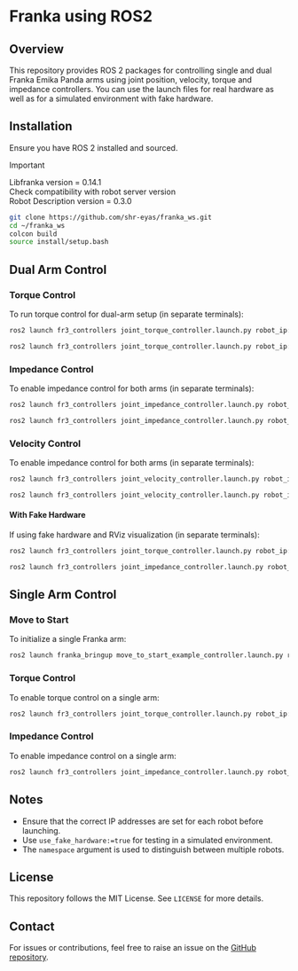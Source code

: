 # Franka using ROS2

## Overview
This repository provides ROS 2 packages for controlling single and dual Franka Emika Panda arms using joint position, velocity, torque and impedance controllers. You can use the launch files for real hardware as well as for a simulated environment with fake hardware.

## Installation
Ensure you have ROS 2 installed and sourced.

> [!IMPORTANT]  
> Libfranka version = 0.14.1  
> Check compatibility with robot server version  
> Robot Description version = 0.3.0  

```bash
git clone https://github.com/shr-eyas/franka_ws.git
cd ~/franka_ws
colcon build 
source install/setup.bash
```

## Dual Arm Control
### Torque Control
To run torque control for dual-arm setup (in separate terminals):

```bash
ros2 launch fr3_controllers joint_torque_controller.launch.py robot_ip:=192.168.1.11 namespace:=fr3_left
```
```bash
ros2 launch fr3_controllers joint_torque_controller.launch.py robot_ip:=192.168.1.12 namespace:=fr3_right
```

### Impedance Control
To enable impedance control for both arms (in separate terminals):

```bash
ros2 launch fr3_controllers joint_impedance_controller.launch.py robot_ip:=192.168.1.12 namespace:=fr3_right
```
```bash
ros2 launch fr3_controllers joint_impedance_controller.launch.py robot_ip:=192.168.1.11 namespace:=fr3_left
```

### Velocity Control
To enable impedance control for both arms (in separate terminals):

```bash
ros2 launch fr3_controllers joint_velocity_controller.launch.py robot_ip:=192.168.1.12 namespace:=fr3_right
```
```bash
ros2 launch fr3_controllers joint_velocity_controller.launch.py robot_ip:=192.168.1.11 namespace:=fr3_left

```

#### With Fake Hardware
If using fake hardware and RViz visualization (in separate terminals):

```bash
ros2 launch fr3_controllers joint_torque_controller.launch.py robot_ip:='dont_care' use_rviz:=true namespace:=fr3_left use_fake_hardware:=true
```
```bash
ros2 launch fr3_controllers joint_impedance_controller.launch.py robot_ip:='dont_care' use_rviz:=true namespace:=fr3_right use_fake_hardware:=true
```

## Single Arm Control
### Move to Start
To initialize a single Franka arm:

```bash
ros2 launch franka_bringup move_to_start_example_controller.launch.py robot_ip:=192.168.1.11
```

### Torque Control
To enable torque control on a single arm:

```bash
ros2 launch fr3_controllers joint_torque_controller.launch.py robot_ip:=192.168.1.11
```

### Impedance Control
To enable impedance control on a single arm:

```bash
ros2 launch fr3_controllers joint_impedance_controller.launch.py robot_ip:=192.168.1.11
```

## Notes
- Ensure that the correct IP addresses are set for each robot before launching.
- Use `use_fake_hardware:=true` for testing in a simulated environment.
- The `namespace` argument is used to distinguish between multiple robots.

## License
This repository follows the MIT License. See `LICENSE` for more details.

## Contact
For issues or contributions, feel free to raise an issue on the [GitHub repository](https://github.com/shr-eyas/franka_ws).
